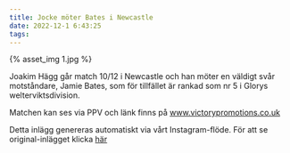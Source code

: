 ```yaml
---
title: Jocke möter Bates i Newcastle
date: 2022-12-1 6:43:25
tags:
---
```

<div class="postId" style="display: none;">ID: 18223777237090431</div>

<div class="postImageContainer">
{% asset_img 1.jpg %}
</div>




Joakim Hägg går match 10/12 i Newcastle och han möter en väldigt svår motståndare, Jamie Bates, som för tillfället är rankad som nr 5 i Glorys welterviktsdivision. 

Matchen kan ses via PPV och länk finns på www.victorypromotions.co.uk

<div class="automaticGeneratedPostDescription">
Detta inlägg genereras automatiskt via vårt Instagram-flöde. För att se original-inlägget klicka <a target="_blank" href="https://www.instagram.com/p/ClnS_rAjtsS/">här</a>
</div>
<br>

